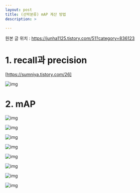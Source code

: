```yaml
---
layout: post
title: (선박분류) mAP 계산 방법
description: >  
    
---
```

원본 글 위치 : https://junha1125.tistory.com/51?category=836123

# **1. recall과 precision**

[https://sumniya.tistory.com/26]

![img](https://k.kakaocdn.net/dn/3wuIM/btqCZx8mg06/kKFHl7EIPDVzE7KIikBmD1/img.png)



 

# **2. mAP**



![img](https://k.kakaocdn.net/dn/Xhph0/btqCZxHjXV3/qVKNmdJ86XWl5ohPEzETK0/img.jpg)

![img](https://k.kakaocdn.net/dn/cAYjzm/btqC22F5oVk/RyK7yZci0BkRAEO9xlF6Ak/img.jpg)

![img](https://k.kakaocdn.net/dn/EdnfX/btqC0JAqWJj/KGdOGWLrKT0SZiiiMlLwUK/img.jpg)

![img](https://k.kakaocdn.net/dn/IAGxj/btqCXwoN6Pc/Oo9iRb2J3sEGEA2U5NBaJ1/img.jpg)

![img](https://k.kakaocdn.net/dn/WPBdJ/btqCXwoN6V1/D9Sjz1Uj1nPSrFIKnOv8Nk/img.jpg)

![img](https://k.kakaocdn.net/dn/XBXdc/btqC0LyhmrW/knXVEk23Qb0koeePK8QNZk/img.jpg)

![img](https://k.kakaocdn.net/dn/dI6mqQ/btqC22F5o1K/TFKP5pT7resU6x9aqhqxa1/img.jpg)

![img](https://k.kakaocdn.net/dn/EetHq/btqC2uph3lY/k1DuDbCSD8LTokrCgXIfN0/img.jpg)



